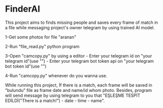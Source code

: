 # FinderAI
This project aims to finds missing people and saves every frame of match in a file while messaging project's owner telegram by using trained AI model.




1-Get some photos for file "aranan"

2-Run "file_read.py" python program

3-Open "camcopy.py" by using a editor - 
Enter your telegram id on "your telegram id"(use "") - 
Enter your telegram bot token api on "your telegram bot token id"(use "")

4-Run "camcopy.py" whenever do you wanna use. 


While running this project, İf there is a match, each frame will be saved in "bulundu" file as frame date and name/id whom photo. Besides, program will send message by using telegram to you that "EŞLEŞME TESPİT EDİLDİ("There is a match!") - date - time - name".
